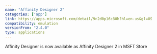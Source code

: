 ```yaml
---
name: "Affinity Designer 2"
categories: ['app']
link: https://apps.microsoft.com/detail/9n2d0p16c80h?hl=en-us&gl=US
compatibility: emulation
versionFrom: "2.4.0"
type: applications
---
```


Affinity Designer is now available as Affinity Designer 2 in MSFT Store